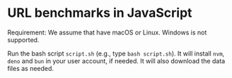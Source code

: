 # URL benchmarks in JavaScript

Requirement: We assume that have macOS or Linux. Windows is not supported.

Run the bash script `script.sh` (e.g., type `bash script.sh`). It will install `nvm`, `deno` and `bun` in your user account, if needed. It will also download the data files as needed.